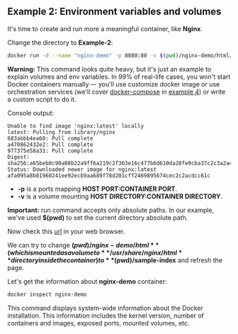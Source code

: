 ## Example 2: Environment variables and volumes

It's time to create and run more a meaningful container, like **Nginx**.

Change the directory to **Example-2**:

```bash
docker run -d --name "nginx-demo" -p 8080:80 -v $(pwd)/nginx-demo/html/:/usr/share/nginx/html:ro nginx:latest
```

**Warning:** This command looks quite heavy, but it's just an example to explain volumes and env variables. In 99% of real-life cases, you won't start Docker containers manually –- you'll use customize docker image or use orchestration services (we'll cover [docker-compose](https://docs.docker.com/compose/overview/) in [example 4](../Example-4/README.md)) or write a custom script to do it.

Console output:

```
Unable to find image 'nginx:latest' locally
latest: Pulling from library/nginx
683abbb4ea60: Pull complete
a470862432e2: Pull complete
977375e58a31: Pull complete
Digest: sha256:a65beb8c90a08b22a9ff6a219c2f363e16c477b6d610da28fe9cba37c2c3a2ac
Status: Downloaded newer image for nginx:latest
afa095a8b81960241ee92ecb9aa689f78d201cff2469895674cec2c2acdcc61c
```

* **-p** is a ports mapping **HOST PORT:CONTAINER PORT**.
* **-v** is a volume mounting **HOST DIRECTORY:CONTAINER DIRECTORY**.

**Important:** run command accepts only absolute paths. In our example, we've used **$(pwd)** to set the current directory absolute path.

Now check this [url](http://127.0.0.1:8080/) in your web browser.

We can try to change **$(pwd)/nginx-demo/html** (which is mounted as a volume to **/usr/share/nginx/html** directory inside the container) to **$(pwd)/sample-index** and refresh the page.

Let's get the information about **nginx-demo** container:

```bash
docker inspect nginx-demo
```

This command displays system-wide information about the Docker installation. This information includes the kernel version, number of containers and images, exposed ports, mounted volumes, etc.
